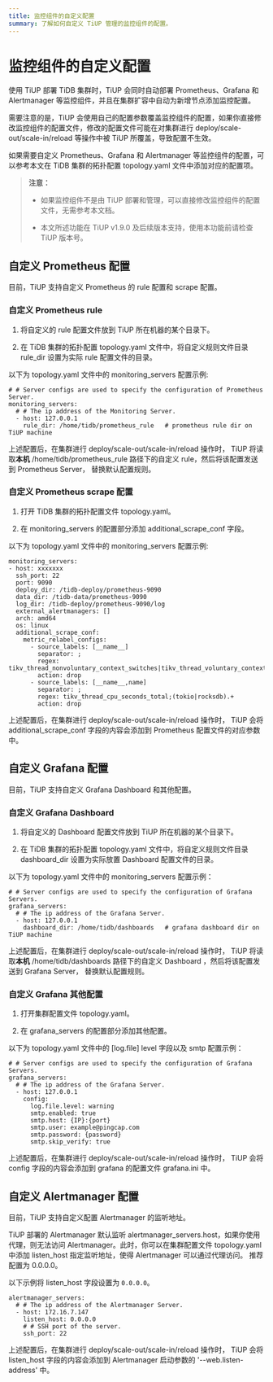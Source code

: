 ```yaml
---
title: 监控组件的自定义配置
summary: 了解如何自定义 TiUP 管理的监控组件的配置。
---
```


# 监控组件的自定义配置

使用 TiUP 部署 TiDB 集群时，TiUP 会同时自动部署 Prometheus、Grafana 和 Alertmanager 等监控组件，并且在集群扩容中自动为新增节点添加监控配置。

需要注意的是，TiUP 会使用自己的配置参数覆盖监控组件的配置，如果你直接修改监控组件的配置文件，修改的配置文件可能在对集群进行 deploy/scale-out/scale-in/reload 等操作中被 TiUP 所覆盖，导致配置不生效。

如果需要自定义 Prometheus、Grafana 和 Alertmanager 等监控组件的配置，可以参考本文在 TiDB 集群的拓扑配置 topology.yaml 文件中添加对应的配置项。

> **注意：**
>
> - 如果监控组件不是由 TiUP 部署和管理，可以直接修改监控组件的配置文件，无需参考本文档。
>
> - 本文所述功能在 TiUP v1.9.0 及后续版本支持，使用本功能前请检查 TiUP 版本号。

## 自定义 Prometheus 配置

目前，TiUP 支持自定义 Prometheus 的 rule 配置和 scrape 配置。

### 自定义 Prometheus rule

1. 将自定义的 rule 配置文件放到 TiUP 所在机器的某个目录下。

2. 在 TiDB 集群的拓扑配置 topology.yaml 文件中，将自定义规则文件目录 rule_dir 设置为实际 rule 配置文件的目录。

以下为 topology.yaml 文件中的 monitoring_servers 配置示例:

```
# # Server configs are used to specify the configuration of Prometheus Server.
monitoring_servers:
  # # The ip address of the Monitoring Server.
  - host: 127.0.0.1
    rule_dir: /home/tidb/prometheus_rule   # prometheus rule dir on TiUP machine
```

上述配置后，在集群进行 deploy/scale-out/scale-in/reload 操作时， TiUP 将读取**本机** /home/tidb/prometheus_rule 路径下的自定义 rule，然后将该配置发送到 Prometheus Server， 替换默认配置规则。

### 自定义 Prometheus scrape 配置

1. 打开 TiDB 集群的拓扑配置文件 topology.yaml。

2. 在 monitoring_servers 的配置部分添加 additional_scrape_conf 字段。

以下为 topology.yaml 文件中的 monitoring_servers 配置示例:

```
monitoring_servers:
- host: xxxxxxx
  ssh_port: 22
  port: 9090
  deploy_dir: /tidb-deploy/prometheus-9090
  data_dir: /tidb-data/prometheus-9090
  log_dir: /tidb-deploy/prometheus-9090/log
  external_alertmanagers: []
  arch: amd64
  os: linux
  additional_scrape_conf:
    metric_relabel_configs:
      - source_labels: [__name__]
        separator: ;
        regex: tikv_thread_nonvoluntary_context_switches|tikv_thread_voluntary_context_switches|tikv_threads_io_bytes_total
        action: drop
      - source_labels: [__name__,name]
        separator: ;
        regex: tikv_thread_cpu_seconds_total;(tokio|rocksdb).+
        action: drop
```

上述配置后，在集群进行 deploy/scale-out/scale-in/reload 操作时， TiUP 会将 additional_scrape_conf 字段的内容会添加到 Prometheus 配置文件的对应参数中。

## 自定义 Grafana 配置

目前，TiUP 支持自定义 Grafana Dashboard 和其他配置。

### 自定义 Grafana Dashboard

1. 将自定义的 Dashboard 配置文件放到 TiUP 所在机器的某个目录下。

2. 在 TiDB 集群的拓扑配置 topology.yaml 文件中，将自定义规则文件目录 dashboard_dir 设置为实际放置 Dashboard 配置文件的目录。

以下为 topology.yaml 文件中的 monitoring_servers 配置示例：

```
# # Server configs are used to specify the configuration of Grafana Servers.
grafana_servers:
  # # The ip address of the Grafana Server.
  - host: 127.0.0.1
    dashboard_dir: /home/tidb/dashboards   # grafana dashboard dir on TiUP machine
```

上述配置后，在集群进行 deploy/scale-out/scale-in/reload 操作时， TiUP 将读取**本机** /home/tidb/dashboards 路径下的自定义 Dashboard ，然后将该配置发送到 Grafana Server， 替换默认配置规则。

### 自定义 Grafana 其他配置

1. 打开集群配置文件 topology.yaml。

2. 在 grafana_servers 的配置部分添加其他配置。

以下为 topology.yaml 文件中的 [log.file] level 字段以及 smtp 配置示例：

```
# # Server configs are used to specify the configuration of Grafana Servers.
grafana_servers:
  # # The ip address of the Grafana Server.
  - host: 127.0.0.1
    config:
      log.file.level: warning
      smtp.enabled: true
      smtp.host: {IP}:{port}
      smtp.user: example@pingcap.com
      smtp.password: {password}
      smtp.skip_verify: true
```

上述配置后，在集群进行 deploy/scale-out/scale-in/reload 操作时， TiUP 会将 config 字段的内容会添加到 grafana 的配置文件 grafana.ini 中。

## 自定义 Alertmanager 配置

目前，TiUP 支持自定义配置 Alertmanager 的监听地址。

TiUP 部署的 Alertmanager 默认监听 alertmanager_servers.host，如果你使用代理，则无法访问 Alertmanager。此时，你可以在集群配置文件 topology.yaml 中添加 listen_host 指定监听地址，使得 Alertmanager 可以通过代理访问。 推荐配置为 0.0.0.0。

以下示例将 listen_host 字段设置为 `0.0.0.0`。

```
alertmanager_servers:
  # # The ip address of the Alertmanager Server.
  - host: 172.16.7.147
    listen_host: 0.0.0.0
    # # SSH port of the server.
    ssh_port: 22
```

上述配置后，在集群进行 deploy/scale-out/scale-in/reload 操作时， TiUP 会将 listen_host 字段的内容会添加到 Alertmanager 启动参数的 '--web.listen-address' 中。
